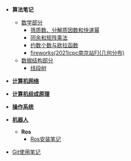 <!-- docs/_sidebar.md -->

* **算法笔记**
  - [数学部分](note/算法/数学部分/README.md) 
    -  [筛质数、分解质因数和快速幂](note/算法/数学部分/筛质数、分解质因数和快速幂.md) 
    -  [同余和矩阵乘法](note/算法/数学部分/同余和矩阵乘法.md) 
    -  [约数个数与欧拉函数](note/算法/数学部分/约数个数与欧拉函数.md) 
    -  [fireworks(2021icpc南京站F)(几何分布)](note/算法/数学部分/fireworks(2021icpc南京站F)(几何分布).md) 
  - [数据结构部分](note/算法/数据结构部分/README.md) 
    -    [线段树](note/算法/数据结构部分/线段树.md) 
* [**计算机网络**](note/计算机网络/README.md) 
* [**计算机组成原理**](note/计算机组成原理/README.md) 
* [**操作系统**](note/操作系统/README.md) 
* [**机器人**](note/ros笔记/README.md) 
  * **Ros**
    * [Ros安装笔记](note/ros笔记/README.md) 

* [Git使用笔记](note/git.md) 

